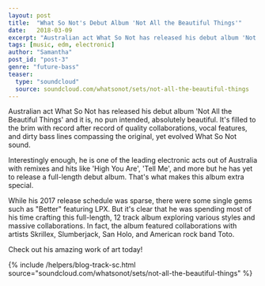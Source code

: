 ```yaml
---
layout: post
title:  "What So Not's Debut Album 'Not All the Beautiful Things'"
date:   2018-03-09
excerpt: "Australian act What So Not has released his debut album 'Not All the Beautiful Things' and it is, no pun intended, absolutely beautiful."
tags: [music, edm, electronic]
author: "Samantha"
post_id: "post-3"
genre: "future-bass"
teaser:
  type: "soundcloud"
  source: soundcloud.com/whatsonot/sets/not-all-the-beautiful-things
---
```

Australian act What So Not has released his debut album 'Not All the Beautiful Things' and it is, no pun intended, absolutely beautiful. It's filled to the brim with record after record of quality collaborations, vocal features, and dirty bass lines compassing the original, yet evolved What So Not sound.

Interestingly enough, he is one of the leading electronic acts out of Australia with remixes and hits like 'High You Are', 'Tell Me', and more but he has yet to release a full-length debut album. That's what makes this album extra special.

While his 2017 release schedule was sparse, there were some single gems such as "Better" featuring LPX. But it's clear that he was spending most of his time crafting this full-length, 12 track album exploring various styles and massive collaborations. In fact, the album featured collaborations with artists Skrillex, Slumberjack, San Holo, and American rock band Toto.

Check out his amazing work of art today!


{% include /helpers/blog-track-sc.html source="soundcloud.com/whatsonot/sets/not-all-the-beautiful-things" %}
